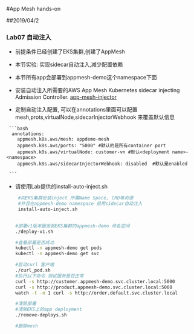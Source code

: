 #App Mesh hands-on

##2019/04/2
 
### Lab07 自动注入
   * 前提条件已经创建了EKS集群,创建了AppMesh
   * 本节实验: 实现sidecar自动注入,减少配置依赖
   * 本节所有app会部署到appmesh-demo这个namespace下面
   * 安装自动注入所需要的AWS App Mesh Kubernetes sidecar injecting Admission Controller. [app-mesh-injector](https://github.com/aws/aws-app-mesh-inject)
      
   *  定制自动注入配置, 可以在annotations里面可以配置mesh,prots,virtualNode,sidecarInjectorWebhook 来覆盖默认信息
   
     ```bash
      annotations:
        appmesh.k8s.aws/mesh: appdemo-mesh
        appmesh.k8s.aws/ports: "5000" #默认的是所有container port
        appmesh.k8s.aws/virtualNode: customer-vn #默认<deployment name>-<namespace>
        appmesh.k8s.aws/sidecarInjectorWebhook: disabled  #默认是enabled
        
     ```
   
   * 请使用Lab提供的install-auto-inject.sh
     
      ```bash
       #向EKS集群安装inject 所需Name Space, CRD等资源
       #并且在appmesh-demo namespace 启用sidecar自动注入
       install-auto-inject.sh
      ```
      
      ```bash
           
      #部署v1版本服务到EKS集群的appmesh-demo 命名空间
      ./deploy-v1.sh
      
      #查看部署是否成功
      kubectl -n appmesh-demo get pods
      kubectl -n appmesh-demo get svc
      
      #启动curl 客户端
      ./curl_pod.sh
      #执行以下命令 测试服务是否正常
      curl -s http://customer.appmesh-demo.svc.cluster.local:5000
      curl -s http://product.appmesh-demo.svc.cluster.local:5000
      watch -t -n 1 curl -s http://order.default.svc.cluster.local
      
      #清除部署
      #清除EKS上的app deployment
      ./remove-deploys.sh
      
      #删除mesh 
      
      
      
                 
      ```

